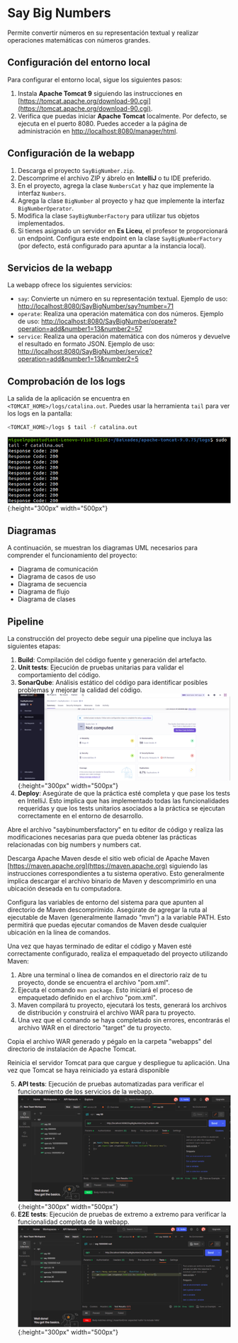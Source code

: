 # Say Big Numbers

Permite convertir números en su representación textual y realizar operaciones matemáticas con números grandes.

## Configuración del entorno local

Para configurar el entorno local, sigue los siguientes pasos:

1. Instala **Apache Tomcat 9** siguiendo las instrucciones en [https://tomcat.apache.org/download-90.cgi](https://tomcat.apache.org/download-90.cgi).
2. Verifica que puedas iniciar **Apache Tomcat** localmente. Por defecto, se ejecuta en el puerto 8080. Puedes acceder a la página de administración en [http://localhost:8080/manager/html](http://localhost:8080/manager/html).

## Configuración de la webapp

1. Descarga el proyecto `SayBigNumber.zip`.
2. Descomprime el archivo ZIP y ábrelo en **IntelliJ** o tu IDE preferido.
3. En el proyecto, agrega la clase `NumbersCat` y haz que implemente la interfaz `Numbers`.
4. Agrega la clase `BigNumber` al proyecto y haz que implemente la interfaz `BigNumberOperator`.
5. Modifica la clase `SayBigNumberFactory` para utilizar tus objetos implementados.
6. Si tienes asignado un servidor en **Es Liceu**, el profesor te proporcionará un endpoint. Configura este endpoint en la clase `SayBigNumberFactory` (por defecto, está configurado para apuntar a la instancia local).

## Servicios de la webapp

La webapp ofrece los siguientes servicios:

- `say`: Convierte un número en su representación textual. Ejemplo de uso: [http://localhost:8080/SayBigNumber/say?number=71](http://localhost:8080/SayBigNumber/say?number=71)
- `operate`: Realiza una operación matemática con dos números. Ejemplo de uso: [http://localhost:8080/SayBigNumber/operate?operation=add&number1=13&number2=57](http://localhost:8080/SayBigNumber/operate?operation=add&number1=13&number2=57)
- `service`: Realiza una operación matemática con dos números y devuelve el resultado en formato JSON. Ejemplo de uso: [http://localhost:8080/SayBigNumber/service?operation=add&number1=13&number2=5](http://localhost:8080/SayBigNumber/service?operation=add&number1=13&number2=5)

## Comprobación de los logs

La salida de la aplicación se encuentra en `<TOMCAT_HOME>/logs/catalina.out`. Puedes usar la herramienta `tail` para ver los logs en la pantalla:

```bash
<TOMCAT_HOME>/logs $ tail -f catalina.out 
```

![Imagen local](./img/logs.png){:height="300px" width="500px"}


## Diagramas
A continuación, se muestran los diagramas UML necesarios para comprender el funcionamiento del proyecto:

- Diagrama de comunicación
- Diagrama de casos de uso
- Diagrama de secuencia
- Diagrama de flujo
- Diagrama de clases

## Pipeline

La construcción del proyecto debe seguir una pipeline que incluya las siguientes etapas:

1. **Build**: Compilación del código fuente y generación del artefacto.
2. **Unit tests**: Ejecución de pruebas unitarias para validar el comportamiento del código.
3. **SonarQube**: Análisis estático del código para identificar posibles problemas y mejorar la calidad del código. 
![Imagen local](./img/sonar.png){:height="300px" width="500px"}
4. **Deploy**: Asegúrate de que la práctica esté completa y que pase los tests en IntelliJ. Esto implica que has implementado todas las funcionalidades requeridas y que los tests unitarios asociados a la práctica se ejecutan correctamente en el entorno de desarrollo.

Abre el archivo "saybinumbersfactory" en tu editor de código y realiza las modificaciones necesarias para que pueda obtener las prácticas relacionadas con big numbers y numbers cat. 

Descarga Apache Maven desde el sitio web oficial de Apache Maven [https://maven.apache.org](https://maven.apache.org) siguiendo las instrucciones correspondientes a tu sistema operativo. Esto generalmente implica descargar el archivo binario de Maven y descomprimirlo en una ubicación deseada en tu computadora.

Configura las variables de entorno del sistema para que apunten al directorio de Maven descomprimido. Asegúrate de agregar la ruta al ejecutable de Maven (generalmente llamado "mvn") a la variable PATH. Esto permitirá que puedas ejecutar comandos de Maven desde cualquier ubicación en la línea de comandos.

Una vez que hayas terminado de editar el código y Maven esté correctamente configurado, realiza el empaquetado del proyecto utilizando Maven:

1. Abre una terminal o línea de comandos en el directorio raíz de tu proyecto, donde se encuentra el archivo "pom.xml".
2. Ejecuta el comando `mvn package`. Esto iniciará el proceso de empaquetado definido en el archivo "pom.xml".
3. Maven compilará tu proyecto, ejecutará los tests, generará los archivos de distribución y construirá el archivo WAR para tu proyecto.
4. Una vez que el comando se haya completado sin errores, encontrarás el archivo WAR en el directorio "target" de tu proyecto.

Copia el archivo WAR generado y pégalo en la carpeta "webapps" del directorio de instalación de Apache Tomcat.

Reinicia el servidor Tomcat para que cargue y despliegue tu aplicación. Una vez que Tomcat se haya reiniciado ya estará disponible

5. **API tests**: Ejecución de pruebas automatizadas para verificar el funcionamiento de los servicios de la webapp.
![Imagen local](./img/postman.png){:height="300px" width="500px"}
6. **E2E tests**: Ejecución de pruebas de extremo a extremo para verificar la funcionalidad completa de la webapp.
![Imagen local](./img/test2e2.png){:height="300px" width="500px"}




